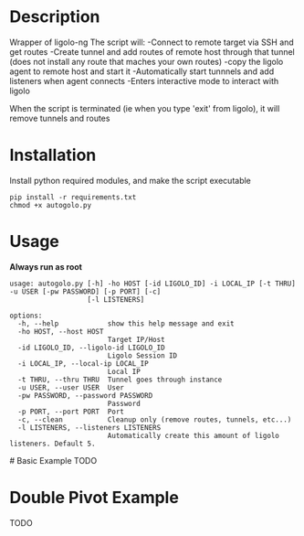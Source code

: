 # Description
Wrapper of ligolo-ng
The script will:
-Connect to remote target via SSH and get routes
-Create tunnel and add routes of remote host through that tunnel (does not install any route that maches your own routes)
-copy the ligolo agent to remote host and start it
-Automatically start tunnnels and add listeners when agent connects
-Enters interactive mode to interact with ligolo

When the script is terminated (ie when you type 'exit' from ligolo), it will remove tunnels and routes

# Installation
Install python required modules, and make the script executable
```
pip install -r requirements.txt
chmod +x autogolo.py
```

# Usage

**Always run as root**
```
usage: autogolo.py [-h] -ho HOST [-id LIGOLO_ID] -i LOCAL_IP [-t THRU] -u USER [-pw PASSWORD] [-p PORT] [-c]
                   [-l LISTENERS]

options:
  -h, --help            show this help message and exit
  -ho HOST, --host HOST
                        Target IP/Host
  -id LIGOLO_ID, --ligolo-id LIGOLO_ID
                        Ligolo Session ID
  -i LOCAL_IP, --local-ip LOCAL_IP
                        Local IP
  -t THRU, --thru THRU  Tunnel goes through instance
  -u USER, --user USER  User
  -pw PASSWORD, --password PASSWORD
                        Password
  -p PORT, --port PORT  Port
  -c, --clean           Cleanup only (remove routes, tunnels, etc...)
  -l LISTENERS, --listeners LISTENERS
                        Automatically create this amount of ligolo listeners. Default 5.
```

# Basic Example
TODO

# Double Pivot Example
TODO